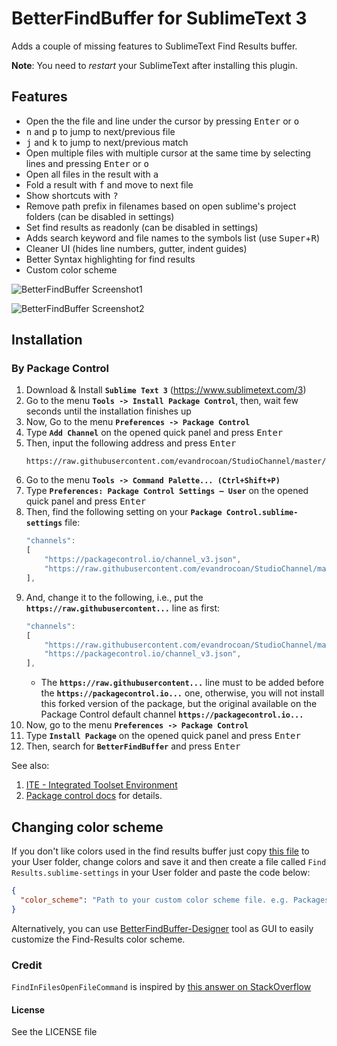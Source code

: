 # BetterFindBuffer for SublimeText 3
Adds a couple of missing features to SublimeText Find Results buffer.

**Note**: You need to *restart* your SublimeText after installing this plugin.

## Features
- Open the the file and line under the cursor by pressing <kbd>Enter</kbd> or <kbd>o</kbd>
- <kbd>n</kbd> and <kbd>p</kbd> to jump to next/previous file
- <kbd>j</kbd> and <kbd>k</kbd> to jump to next/previous match
- Open multiple files with multiple cursor at the same time by selecting lines and pressing <kbd>Enter</kbd> or <kbd>o</kbd>
- Open all files in the result with <kbd>a</kbd>
- Fold a result with <kbd>f</kbd> and move to next file
- Show shortcuts with <kbd>?</kbd>
- Remove path prefix in filenames based on open sublime's project folders (can be disabled in settings)
- Set find results as readonly (can be disabled in settings)
- Adds search keyword and file names to the symbols list (use <kbd>Super</kbd>+<kbd>R</kbd>)
- Cleaner UI (hides line numbers, gutter, indent guides)
- Better Syntax highlighting for find results
- Custom color scheme

![BetterFindBuffer Screenshot1](https://cloud.githubusercontent.com/assets/3202/16536669/d9ed24c0-3ff4-11e6-9d4f-779049c063cd.png)

![BetterFindBuffer Screenshot2](https://cloud.githubusercontent.com/assets/3202/16536672/e07db07a-3ff4-11e6-865d-1f24cb2a8dad.png)


## Installation

### By Package Control

1. Download & Install **`Sublime Text 3`** (https://www.sublimetext.com/3)
1. Go to the menu **`Tools -> Install Package Control`**, then,
    wait few seconds until the installation finishes up
1. Now,
    Go to the menu **`Preferences -> Package Control`**
1. Type **`Add Channel`** on the opened quick panel and press <kbd>Enter</kbd>
1. Then,
    input the following address and press <kbd>Enter</kbd>
    ```
    https://raw.githubusercontent.com/evandrocoan/StudioChannel/master/channel.json
    ```
1. Go to the menu **`Tools -> Command Palette...
    (Ctrl+Shift+P)`**
1. Type **`Preferences:
    Package Control Settings – User`** on the opened quick panel and press <kbd>Enter</kbd>
1. Then,
    find the following setting on your **`Package Control.sublime-settings`** file:
    ```js
    "channels":
    [
        "https://packagecontrol.io/channel_v3.json",
        "https://raw.githubusercontent.com/evandrocoan/StudioChannel/master/channel.json",
    ],
    ```
1. And,
    change it to the following, i.e.,
    put the **`https://raw.githubusercontent...`** line as first:
    ```js
    "channels":
    [
        "https://raw.githubusercontent.com/evandrocoan/StudioChannel/master/channel.json",
        "https://packagecontrol.io/channel_v3.json",
    ],
    ```
    * The **`https://raw.githubusercontent...`** line must to be added before the **`https://packagecontrol.io...`** one, otherwise,
      you will not install this forked version of the package,
      but the original available on the Package Control default channel **`https://packagecontrol.io...`**
1. Now,
    go to the menu **`Preferences -> Package Control`**
1. Type **`Install Package`** on the opened quick panel and press <kbd>Enter</kbd>
1. Then,
    search for **`BetterFindBuffer`** and press <kbd>Enter</kbd>

See also:

1. [ITE - Integrated Toolset Environment](https://github.com/evandrocoan/ITE)
1. [Package control docs](https://packagecontrol.io/docs/usage) for details.


## Changing color scheme
If you don't like colors used in the find results buffer just copy [this file](https://github.com/aziz/BetterFindBuffer/blob/master/FindResults.hidden-tmTheme) to your User folder, change colors and save it and then create a file called `Find Results.sublime-settings` in your User folder and paste the code below:

``` json
{
  "color_scheme": "Path to your custom color scheme file. e.g. Packages/User/Custom_FindResults.hidden-tmTheme",
}
```

Alternatively, you can use [BetterFindBuffer-Designer](http://bobtherobot.github.io/BetterFindBuffer-Designer/) tool as GUI to easily customize the Find-Results color scheme.

### Credit
`FindInFilesOpenFileCommand` is inspired by [this answer on StackOverflow](http://stackoverflow.com/a/16779397/78254)

#### License
See the LICENSE file
